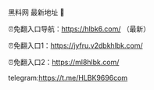 黑料网 最新地址 👋

⏰免翻入口导航：https://hlbk6.com/ （最新）

⏰免翻入口1：https://jyfru.v2dbkhlbk.com/

⏰免翻入口2：https://ml8hlbk.com/

telegram:https://t.me/HLBK9696com
